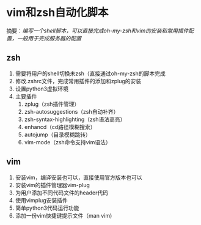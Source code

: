 # vim和zsh自动化脚本

摘要：_编写一个shell脚本，可以直接完成oh-my-zsh和vim的安装和常用插件配置，一般用于完成服务器的配置_

## zsh

1. 需要将用户的shell切换未zsh（直接通过oh-my-zsh的脚本完成
2. 修改.zshrc文件，完成常用插件的添加和zplug的安装
3. 设置python3虚拟环境
4. 主要插件
   1. zplug（zsh插件管理）
   2. zsh-autosuggestions（zsh自动补齐）
   3. zsh-syntax-highlighting（zsh语法高亮）
   4. enhancd（cd路径模糊搜索）
   5. autojump（目录模糊跳转）
   6. vim-mode（zsh命令支持vim语法）

## vim

1. 安装vim，编译安装也可以，直接使用官方版本也可以
2. 安装vim的插件管理器vim-plug
3. 为用户添加不同代码文件的header代码
4. 使用vimplug安装插件
5. 简单python3代码运行功能
6. 添加一份vim快捷键提示文件（man vim)
